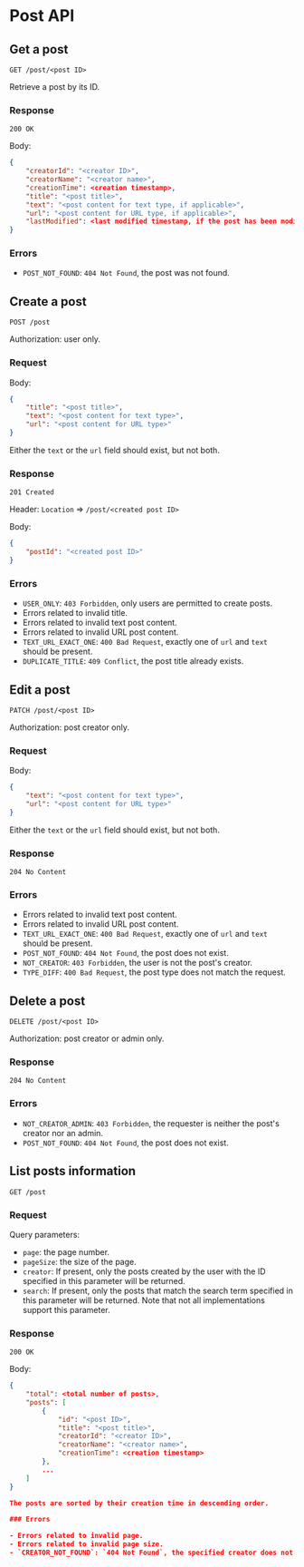 # Post API

## Get a post

`GET /post/<post ID>`

Retrieve a post by its ID.

### Response

`200 OK`

Body:

```json
{
    "creatorId": "<creator ID>",
    "creatorName": "<creator name>",
    "creationTime": <creation timestamp>,
    "title": "<post title>",
    "text": "<post content for text type, if applicable>",
    "url": "<post content for URL type, if applicable>",
    "lastModified": <last modified timestamp, if the post has been modified>
}
```

### Errors

- `POST_NOT_FOUND`: `404 Not Found`, the post was not found.

## Create a post

`POST /post`

Authorization: user only.

### Request

Body:

```json
{
    "title": "<post title>",
    "text": "<post content for text type>",
    "url": "<post content for URL type>"
}
```

Either the `text` or the `url` field should exist, but not both.

### Response

`201 Created`

Header: `Location` => `/post/<created post ID>`

Body:

```json
{
    "postId": "<created post ID>"
}
```

### Errors

- `USER_ONLY`: `403 Forbidden`, only users are permitted to create posts.
- Errors related to invalid title.
- Errors related to invalid text post content.
- Errors related to invalid URL post content.
- `TEXT_URL_EXACT_ONE`: `400 Bad Request`, exactly one of `url` and `text` should be present.
- `DUPLICATE_TITLE`: `409 Conflict`, the post title already exists.

## Edit a post

`PATCH /post/<post ID>`

Authorization: post creator only.

### Request

Body:

```json
{
    "text": "<post content for text type>",
    "url": "<post content for URL type>"
}
```

Either the `text` or the `url` field should exist, but not both.

### Response

`204 No Content`

### Errors

- Errors related to invalid text post content.
- Errors related to invalid URL post content.
- `TEXT_URL_EXACT_ONE`: `400 Bad Request`, exactly one of `url` and `text` should be present.
- `POST_NOT_FOUND`: `404 Not Found`, the post does not exist.
- `NOT_CREATOR`: `403 Forbidden`, the user is not the post's creator.
- `TYPE_DIFF`: `400 Bad Request`, the post type does not match the request.

## Delete a post

`DELETE /post/<post ID>`

Authorization: post creator or admin only.

### Response

`204 No Content`

### Errors

- `NOT_CREATOR_ADMIN`: `403 Forbidden`, the requester is neither the post's creator nor an admin.
- `POST_NOT_FOUND`: `404 Not Found`, the post does not exist.

## List posts information

`GET /post`

### Request

Query parameters:
- `page`: the page number.
- `pageSize`: the size of the page.
- `creator`: If present, only the posts created by the user with the ID specified in this parameter will be returned.
- `search`: If present, only the posts that match the search term specified in this parameter will be returned. Note that not all implementations support this parameter.

### Response

`200 OK`

Body:

```json
{
    "total": <total number of posts>,
    "posts": [
        {
            "id": "<post ID>",
            "title": "<post title>",
            "creatorId": "<creator ID>",
            "creatorName": "<creator name>",
            "creationTime": <creation timestamp>
        },
        ...
    ]
}

The posts are sorted by their creation time in descending order.

### Errors

- Errors related to invalid page.
- Errors related to invalid page size.
- `CREATOR_NOT_FOUND`: `404 Not Found`, the specified creator does not exist.
